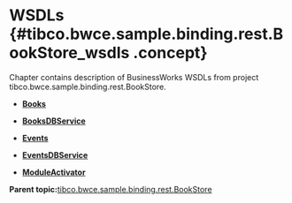 # WSDLs {#tibco.bwce.sample.binding.rest.BookStore_wsdls .concept}

Chapter contains description of BusinessWorks WSDLs from project tibco.bwce.sample.binding.rest.BookStore.

-   **[Books](../../../projects/tibco.bwce.sample.binding.rest.BookStore/Service_Descriptors/Books.wsdl.md)**  

-   **[BooksDBService](../../../projects/tibco.bwce.sample.binding.rest.BookStore/Service_Descriptors/BooksDBService.wsdl.md)**  

-   **[Events](../../../projects/tibco.bwce.sample.binding.rest.BookStore/Service_Descriptors/Events.wsdl.md)**  

-   **[EventsDBService](../../../projects/tibco.bwce.sample.binding.rest.BookStore/Service_Descriptors/EventsDBService.wsdl.md)**  

-   **[ModuleActivator](../../../projects/tibco.bwce.sample.binding.rest.BookStore/Service_Descriptors/ModuleActivator.wsdl.md)**  


**Parent topic:**[tibco.bwce.sample.binding.rest.BookStore](../../../projects/tibco.bwce.sample.binding.rest.BookStore/tibco.bwce.sample.binding.rest.BookStore.md)

